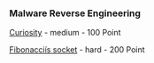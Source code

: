 ### Malware Reverse Engineering

[Curiosity](https://github.com/islamgab/final-ctf-egy-2019/tree/master/Curiosity) - medium - 100 Point

[Fibonacciís socket](https://github.com/islamgab/final-ctf-egy-2019/tree/master/Fibonacci%C3%ADs%20socket) - hard - 200 Point
